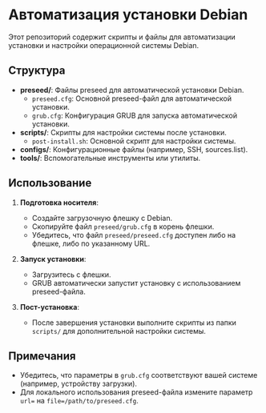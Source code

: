 # Автоматизация установки Debian

Этот репозиторий содержит скрипты и файлы для автоматизации установки и настройки операционной системы Debian.

## Структура
- **preseed/**: Файлы preseed для автоматической установки Debian.
  - `preseed.cfg`: Основной preseed-файл для автоматической установки.
  - `grub.cfg`: Конфигурация GRUB для запуска автоматической установки.
- **scripts/**: Скрипты для настройки системы после установки.
  - `post-install.sh`: Основной скрипт для настройки системы.
- **configs/**: Конфигурационные файлы (например, SSH, sources.list).
- **tools/**: Вспомогательные инструменты или утилиты.

## Использование
1. **Подготовка носителя**:
   - Создайте загрузочную флешку с Debian.
   - Скопируйте файл `preseed/grub.cfg` в корень флешки.
   - Убедитесь, что файл `preseed/preseed.cfg` доступен либо на флешке, либо по указанному URL.

2. **Запуск установки**:
   - Загрузитесь с флешки.
   - GRUB автоматически запустит установку с использованием preseed-файла.

3. **Пост-установка**:
   - После завершения установки выполните скрипты из папки `scripts/` для дополнительной настройки системы.

## Примечания
- Убедитесь, что параметры в `grub.cfg` соответствуют вашей системе (например, устройству загрузки).
- Для локального использования preseed-файла измените параметр `url=` на `file=/path/to/preseed.cfg`. 
